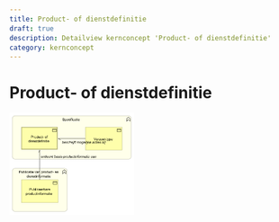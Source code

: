 ```yaml
---
title: Product- of dienstdefinitie
draft: true
description: Detailview kernconcept 'Product- of dienstdefinitie' 
category: kernconcept
---
```


# Product- of dienstdefinitie

<img src="./img/detailview_product-_of_dienstdefinitie.svg" alt="Een detailview in Archimate van het kernconcept 'Product- of dienstdefinitie'" title="Een detailview van het kernconcept 'Product- of dienstdefinitie'" style="width: 44%;">